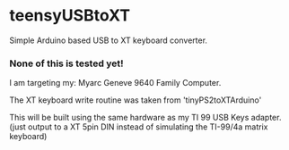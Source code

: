 teensyUSBtoXT
=============

Simple Arduino based USB to XT keyboard converter.

### None of this is tested yet!

I am targeting my:
  Myarc Geneve 9640 Family Computer.

The XT keyboard write routine was taken from 'tinyPS2toXTArduino'

This will be built using the same hardware as my TI 99 USB Keys 
adapter. (just output to a XT 5pin DIN instead of simulating the 
TI-99/4a matrix keyboard)

